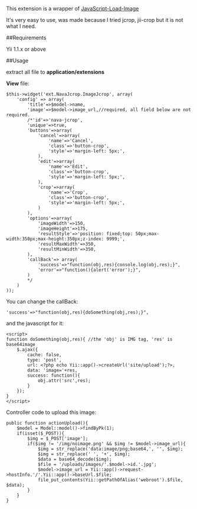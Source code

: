 This extension is a wrapper of [JavaScript-Load-Image](http://blueimp.github.io/JavaScript-Load-Image/ "JavaScript-Load-Image")

It's very easy to use, was made because I tried jcrop, jii-crop but it is not what I need.

##Requirements

Yii 1.1.x or above

##Usage

extract all file to **application/extensions**

**View** file:
~~~
$this->widget('ext.NavaJcrop.ImageJcrop', array(
	'config' => array(
		'title'=>$model->name,
		'image'=>$model->image_url,//required, all field below are not required.
		/*'id'=>'nava-jcrop',
		'unique'=>true,
		'buttons'=>array(
			'cancel'=>array(
				'name'=>'Cancel',
				'class'=>'button-crop',
				'style'=>'margin-left: 5px;',
			),
			'edit'=>array(
				'name'=>'Edit',
				'class'=>'button-crop',
				'style'=>'margin-left: 5px;',
			),
			'crop'=>array(
				'name'=>'Crop',
				'class'=>'button-crop',
				'style'=>'margin-left: 5px;',
			)
		),
		'options'=>array(
			'imageWidth'=>150,
			'imageHeight'=>175,
			'resultStyle'=>'position: fixed;top: 50px;max-width:350px;max-height:350px;z-index: 9999;',
			'resultMaxWidth'=>350,
			'resultMinWidth'=>350,
		),
		'callBack'=> array(
			'success'=>"function(obj,res){console.log(obj,res);}",
			'error'=>"function(){alert('error');}",
		)
		*/
	)
));
~~~

You can change the callBack:

~~~
'success'=>"function(obj,res){doSomething(obj,res);}",
~~~

and the javascript for it:

~~~
<script>
function doSomething(obj,res){ //the 'obj' is IMG tag, 'res' is base64image
	$.ajax({
		cache: false,
		type: 'post',
		url: <?php echo Yii::app()->createUrl('site/upload');?>,
		data: 'image='+res,
		success: function(){
			obj.attr('src',res);
		}
	});
}
</script>
~~~

Controller code to upload this image:

~~~
public function actionUpload(){
	$model = Model::model()->findByPk(1);
	if(isset($_POST)){
		$img = $_POST['image'];
		if($img != '/img/noimage.png' && $img != $model->image_url){
			$img = str_replace('data:image/png;base64,', '', $img);
			$img = str_replace(' ', '+', $img);
			$data = base64_decode($img);
			$file = '/uploads/images/'.$model->id.'.jpg';
			$model->image_url = Yii::app()->request->hostInfo.'/'.Yii::app()->baseUrl.$file;
			file_put_contents(Yii::getPathOfAlias('webroot').$file, $data);
		}
	}
}
~~~
